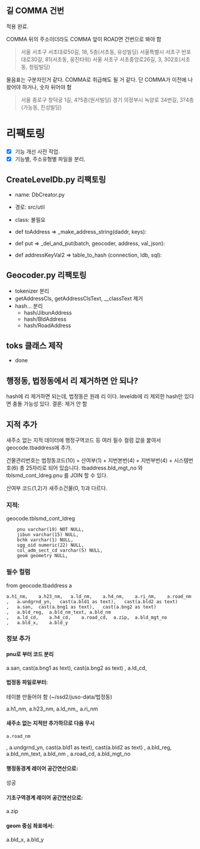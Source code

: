 ## 길 COMMA 건번

적용 완료.

COMMA 뒤의 주소이더라도 COMMA 앞이 ROAD면 건번으로 봐야 함
> 서울 서초구 서초대로50길, 18, 5층(서초동, 유성빌딩)
> 서울특별시 서초구 반포대로30길, 81(서초동, 웅진타워) 
> 서울 서초구 서초중앙로26길, 3, 302호(서초동, 청림빌딩) 

물음표는 구분자인거 같다. COMMA로 취급해도 될 거 같다. 단 COMMA가 이전에 나왔어야 하거나, 숫자 뒤어야 함
> 서울 종로구 창덕궁 1길, 4?5층(원서빌딩)
> 경기 의정부시 녹양로 34번길, 3?4층(가능동, 진성빌딩)

# 리팩토링

-[X] 기능 개선 사전 작업.
-[X] 기능별, 주소유형별 파일을 분리.

## CreateLevelDb.py 리팩토링

* name: DbCreator.py
* 경로: src/util
* class: 불필요

* def toAddress => _make_address_string(daddr, keys):
* def put => _del_and_put(batch, geocoder, address, val_json):
* def addressKeyVal2 => table_to_hash (connection, ldb, sql):

## Geocoder.py 리팩토링

* tokenizer 분리
* getAddressCls, getAddressClsText, __classText 제거
* hash... 분리 
    * hash/JibunAddress
    * hash/BldAddress
    * hash/RoadAddress

## toks 클래스 제작

* done

## 행정동, 법정동에서 리 제거하면 안 되나?

hash에 리 제거하면 되는데, 법정동은 원래 리 이다.
leveldb에 리 제외한 hash만 있다면 충돌 가능성 있다.
결론: 제거 안 함

## 지적 추가

새주소 없는 지적 데이터에 행정구역코드 등 여러 필수 컬럼 값을 붙여서 geocode.tbaddress에 추가.

건물관리번호는 법정동코드(10) + 산여부(1) + 지번본번(4) + 지번부번(4) + 시스템번호(6) 총 25자리로 되어 있습니다.
tbaddress.bld_mgt_no 와 tblsmd_cont_ldreg.pnu 를 JOIN 할 수 있다.

산여부 코드(1,2)가 새주소건물(0, 1)과 다르다. 

### 지적:

geocode.tblsmd_cont_ldreg
```
	pnu varchar(19) NOT NULL,
	jibun varchar(15) NULL,
	bchk varchar(1) NULL,
	sgg_oid numeric(22) NULL,
	col_adm_sect_cd varchar(5) NULL,
	geom geometry NULL,
```

### 필수 컬럼

from geocode.tbaddress a
```
a.h1_nm,	a.h23_nm,	a.ld_nm,	a.h4_nm,	a.ri_nm,	a.road_nm
,	a.undgrnd_yn,	cast(a.bld1 as text),	cast(a.bld2 as text)
,	a.san,	cast(a.bng1 as text),	cast(a.bng2 as text)
,	a.bld_reg,	a.bld_nm_text, a.bld_nm
,	a.ld_cd,	a.h4_cd,	a.road_cd,	a.zip,	a.bld_mgt_no
,	a.bld_x,	a.bld_y
```        


### 정보 추가
#### pnu로 부터 코드 분리

a.san,	cast(a.bng1 as text),	cast(a.bng2 as text)
,	a.ld_cd,

#### 법정동 파일로부터:

테이블 만들어야 함 (~/ssd2/juso-data/법정동)

a.h1_nm,	a.h23_nm,	a.ld_nm,,	a.ri_nm

#### 새주소 없는 지적만 추가하므로 다음 무시    

    a.road_nm
,	a.undgrnd_yn,	cast(a.bld1 as text),	cast(a.bld2 as text)
,	a.bld_reg,	a.bld_nm_text, a.bld_nm
,	a.road_cd,	a.bld_mgt_no

#### 행정동경계 레이어 공간연산으로:

성공

#### 기초구역경계 레이어 공간연산으로:

a.zip

#### geom 중심 좌표에서:

a.bld_x,	a.bld_y

